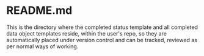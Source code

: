 # README.md

This is the directory where the completed status template and all completed data object templates reside, within the user's repo, so they are automatically placed under version control and can be tracked, reviewed as per normal ways of working.
